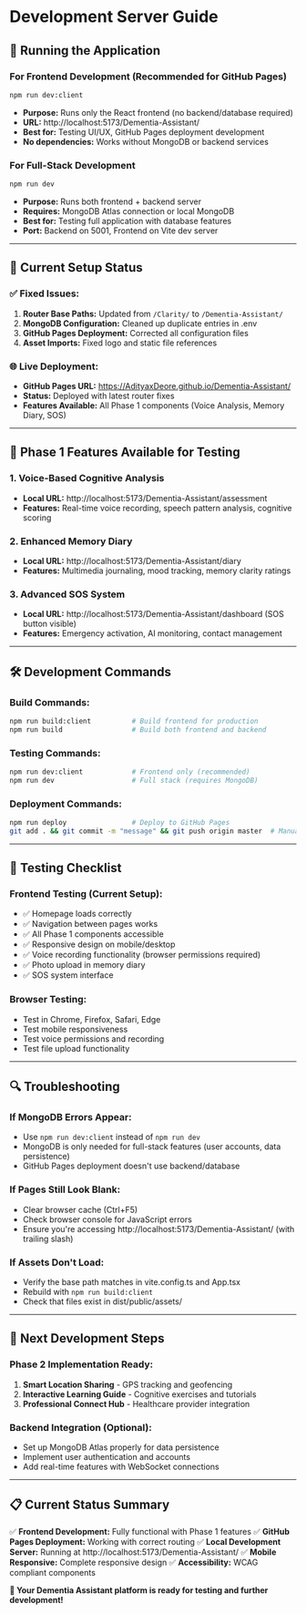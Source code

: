 # Development Server Guide

## 🚀 **Running the Application**

### **For Frontend Development (Recommended for GitHub Pages)**
```bash
npm run dev:client
```
- **Purpose:** Runs only the React frontend (no backend/database required)
- **URL:** http://localhost:5173/Dementia-Assistant/
- **Best for:** Testing UI/UX, GitHub Pages deployment development
- **No dependencies:** Works without MongoDB or backend services

### **For Full-Stack Development**
```bash
npm run dev
```
- **Purpose:** Runs both frontend + backend server
- **Requires:** MongoDB Atlas connection or local MongoDB
- **Best for:** Testing full application with database features
- **Port:** Backend on 5001, Frontend on Vite dev server

---

## 🔧 **Current Setup Status**

### **✅ Fixed Issues:**
1. **Router Base Paths:** Updated from `/Clarity/` to `/Dementia-Assistant/`
2. **MongoDB Configuration:** Cleaned up duplicate entries in .env
3. **GitHub Pages Deployment:** Corrected all configuration files
4. **Asset Imports:** Fixed logo and static file references

### **🌐 Live Deployment:**
- **GitHub Pages URL:** https://AdityaxDeore.github.io/Dementia-Assistant/
- **Status:** Deployed with latest router fixes
- **Features Available:** All Phase 1 components (Voice Analysis, Memory Diary, SOS)

---

## 🧠 **Phase 1 Features Available for Testing**

### **1. Voice-Based Cognitive Analysis**
- **Local URL:** http://localhost:5173/Dementia-Assistant/assessment
- **Features:** Real-time voice recording, speech pattern analysis, cognitive scoring

### **2. Enhanced Memory Diary**
- **Local URL:** http://localhost:5173/Dementia-Assistant/diary
- **Features:** Multimedia journaling, mood tracking, memory clarity ratings

### **3. Advanced SOS System**
- **Local URL:** http://localhost:5173/Dementia-Assistant/dashboard (SOS button visible)
- **Features:** Emergency activation, AI monitoring, contact management

---

## 🛠️ **Development Commands**

### **Build Commands:**
```bash
npm run build:client          # Build frontend for production
npm run build                 # Build both frontend and backend
```

### **Testing Commands:**
```bash
npm run dev:client            # Frontend only (recommended)
npm run dev                   # Full stack (requires MongoDB)
```

### **Deployment Commands:**
```bash
npm run deploy                # Deploy to GitHub Pages
git add . && git commit -m "message" && git push origin master  # Manual deploy
```

---

## 📱 **Testing Checklist**

### **Frontend Testing (Current Setup):**
- ✅ Homepage loads correctly
- ✅ Navigation between pages works
- ✅ All Phase 1 components accessible
- ✅ Responsive design on mobile/desktop
- ✅ Voice recording functionality (browser permissions required)
- ✅ Photo upload in memory diary
- ✅ SOS system interface

### **Browser Testing:**
- Test in Chrome, Firefox, Safari, Edge
- Test mobile responsiveness
- Test voice permissions and recording
- Test file upload functionality

---

## 🔍 **Troubleshooting**

### **If MongoDB Errors Appear:**
- Use `npm run dev:client` instead of `npm run dev`
- MongoDB is only needed for full-stack features (user accounts, data persistence)
- GitHub Pages deployment doesn't use backend/database

### **If Pages Still Look Blank:**
- Clear browser cache (Ctrl+F5)
- Check browser console for JavaScript errors
- Ensure you're accessing http://localhost:5173/Dementia-Assistant/ (with trailing slash)

### **If Assets Don't Load:**
- Verify the base path matches in vite.config.ts and App.tsx
- Rebuild with `npm run build:client`
- Check that files exist in dist/public/assets/

---

## 🎯 **Next Development Steps**

### **Phase 2 Implementation Ready:**
1. **Smart Location Sharing** - GPS tracking and geofencing
2. **Interactive Learning Guide** - Cognitive exercises and tutorials  
3. **Professional Connect Hub** - Healthcare provider integration

### **Backend Integration (Optional):**
- Set up MongoDB Atlas properly for data persistence
- Implement user authentication and accounts
- Add real-time features with WebSocket connections

---

## 📋 **Current Status Summary**

✅ **Frontend Development:** Fully functional with Phase 1 features
✅ **GitHub Pages Deployment:** Working with correct routing
✅ **Local Development Server:** Running at http://localhost:5173/Dementia-Assistant/
✅ **Mobile Responsive:** Complete responsive design
✅ **Accessibility:** WCAG compliant components

**🎉 Your Dementia Assistant platform is ready for testing and further development!**